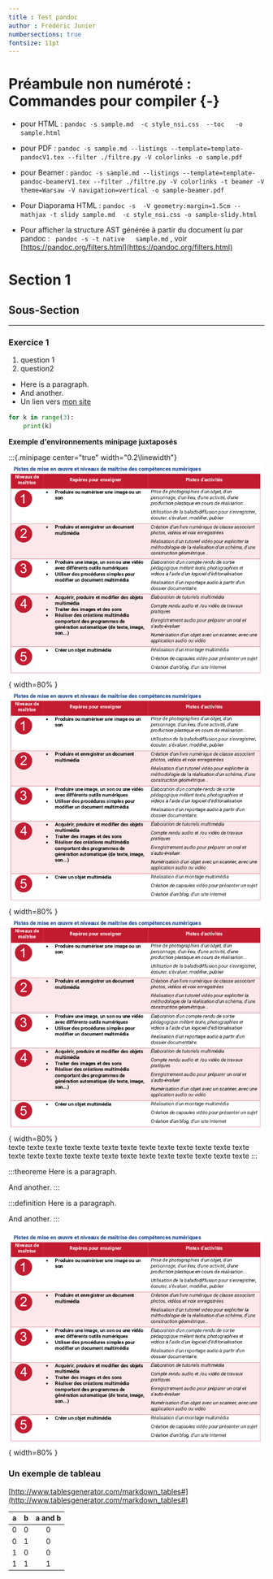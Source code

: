 ```yaml
---
title : Test pandoc
author : Frédéric Junier
numbersections: true
fontsize: 11pt
---
```



# Préambule non numéroté : Commandes pour compiler {-}



* pour HTML : `pandoc -s sample.md  -c style_nsi.css  --toc   -o  sample.html`

* pour PDF : `pandoc -s sample.md --listings --template=template-pandocV1.tex --filter ./filtre.py -V colorlinks -o sample.pdf`

* pour Beamer :  `pandoc -s sample.md --listings --template=template-pandoc-beamerV1.tex --filter ./filtre.py -V colorlinks -t beamer -V theme=Warsaw -V navigation=vertical -o sample-beamer.pdf`

* Pour Diaporama HTML : `pandoc -s  -V geometry:margin=1.5cm --mathjax -t slidy sample.md  -c style_nsi.css -o sample-slidy.html`

* Pour afficher la structure AST générée à partir du document lu par pandoc : ` pandoc -s -t native   sample.md` , voir  [https://pandoc.org/filters.html](https://pandoc.org/filters.html)

# Section 1

## Sous-Section

--------------------
### Exercice 1

1. question 1
2. question2

<div id="exemple" class="exercice">

* Here is a paragraph.
* And another.
* Un lien  vers [mon site](https://frederic-junier.org/)


~~~python
for k in range(3):
    print(k)
~~~


</div>



__Exemple d'environnements minipage juxtaposés__

:::{.minipage  center="true" width="0.2\linewidth"}
![On rajoute un backslash après l'image pour qu'elle ne soit pas une figure](image.png){ width=80% }\
![On rajoute un backslash après l'image pour qu'elle ne soit pas une figure](image.png){ width=80% }\
![On rajoute un backslash après l'image pour qu'elle ne soit pas une figure](image.png){ width=80% }\
texte texte texte texte texte texte texte texte texte texte texte texte texte texte texte texte texte texte texte texte texte texte texte texte texte texte 
:::


:::theoreme
Here is a paragraph.

And another.
:::


:::definition
Here is a paragraph.

And another.
:::

![une image flottante](image.png){ width=80% }



### Un exemple de tableau 

[http://www.tablesgenerator.com/markdown_tables#](http://www.tablesgenerator.com/markdown_tables#)

| a | b | a and b |
|:-:|:-:|:-------:|
| 0 | 0 |    0    |
| 0 | 1 |    0    |
| 1 | 0 |    0    |
| 1 | 1 |    1    |

